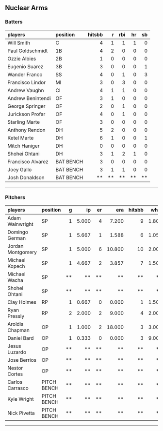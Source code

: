 ## Nuclear Arms

### Batters

 
|players           |position  | hitsbb|  r| rbi| hr| sb| 
|:-----------------|:---------|------:|--:|---:|--:|--:| 
|Will Smith        |C         |      4|  1|   1|  1|  0| 
|Paul Goldschmidt  |1B        |      4|  2|   0|  0|  0| 
|Ozzie Albies      |2B        |      1|  0|   0|  0|  0| 
|Eugenio Suarez    |3B        |      3|  0|   0|  0|  1| 
|Wander Franco     |SS        |      4|  0|   1|  0|  3| 
|Francisco Lindor  |MI        |      3|  0|   3|  0|  0| 
|Andrew Vaughn     |CI        |      4|  1|   1|  0|  0| 
|Andrew Benintendi |OF        |      3|  1|   0|  0|  0| 
|George Springer   |OF        |      2|  0|   1|  0|  0| 
|Jurickson Profar  |OF        |      4|  0|   1|  0|  0| 
|Starling Marte    |OF        |      3|  0|   0|  0|  0| 
|Anthony Rendon    |DH        |      5|  2|   0|  0|  0| 
|Ketel Marte       |DH        |      6|  1|   0|  0|  1| 
|Mitch Haniger     |DH        |      0|  0|   0|  0|  0| 
|Shohei Ohtani     |DH        |      3|  1|   2|  1|  0| 
|Francisco Alvarez |BAT BENCH |      3|  0|   0|  0|  0| 
|Joey Gallo        |BAT BENCH |      3|  1|   1|  0|  0| 
|Josh Donaldson    |BAT BENCH |     **| **|  **| **| **| 


* * *

### Pitchers

 
|players           |position    |  g|    ip| er|    era| hitsbb|  whip| so|  w| sv| 
|:-----------------|:-----------|--:|-----:|--:|------:|------:|-----:|--:|--:|--:| 
|Adam Wainwright   |SP          |  1| 5.000|  4|  7.200|      9| 1.800|  2|  0|  0| 
|Domingo German    |SP          |  1| 5.667|  1|  1.588|      6| 1.059|  3|  0|  0| 
|Jordan Montgomery |SP          |  1| 5.000|  6| 10.800|     10| 2.000|  3|  0|  0| 
|Michael Kopech    |SP          |  1| 4.667|  2|  3.857|      7| 1.500|  5|  0|  0| 
|Michael Wacha     |SP          | **|    **| **|     **|     **|    **| **| **| **| 
|Shohei Ohtani     |SP          | **|    **| **|     **|     **|    **| **| **| **| 
|Clay Holmes       |RP          |  1| 0.667|  0|  0.000|      1| 1.500|  1|  1|  0| 
|Ryan Pressly      |RP          |  2| 2.000|  2|  9.000|      4| 2.000|  3|  0|  1| 
|Aroldis Chapman   |OP          |  1| 1.000|  2| 18.000|      3| 3.000|  1|  0|  0| 
|Daniel Bard       |OP          |  1| 0.333|  0|  0.000|      3| 9.000|  1|  0|  0| 
|Jesus Luzardo     |OP          | **|    **| **|     **|     **|    **| **| **| **| 
|Jose Berrios      |OP          | **|    **| **|     **|     **|    **| **| **| **| 
|Nestor Cortes     |OP          | **|    **| **|     **|     **|    **| **| **| **| 
|Carlos Carrasco   |PITCH BENCH | **|    **| **|     **|     **|    **| **| **| **| 
|Kyle Wright       |PITCH BENCH | **|    **| **|     **|     **|    **| **| **| **| 
|Nick Pivetta      |PITCH BENCH | **|    **| **|     **|     **|    **| **| **| **| 


* * *


